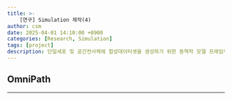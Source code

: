 ```yaml
---
title: >-
    [연구] Simulation 제작(4)
author: csm
date: 2025-04-01 14:10:00 +0900
categories: [Research, Simulation]
tags: [project]
description: 단일세포 및 공간전사체에 합성데이터셋을 생성하기 위한 동역학 모델 프레임워크
---
```


## OmniPath
---
